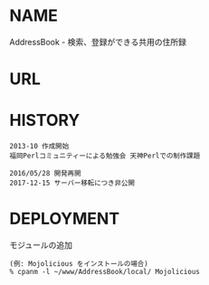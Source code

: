 # NAME

AddressBook - 検索、登録ができる共用の住所録

# URL

# HISTORY

```
2013-10 作成開始
福岡Perlコミュニティーによる勉強会 天神Perlでの制作課題

2016/05/28 開発再開
2017-12-15 サーバー移転につき非公開
```

# DEPLOYMENT

モジュールの追加

```
(例: Mojolicious をインストールの場合)
% cpanm -l ~/www/AddressBook/local/ Mojolicious
```
